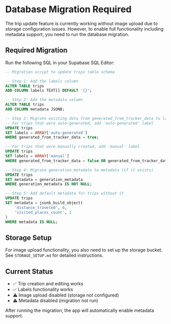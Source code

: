 # Database Migration Required

The trip update feature is currently working without image upload due to storage configuration issues. However, to enable full functionality including metadata support, you need to run the database migration.

## Required Migration

Run the following SQL in your Supabase SQL Editor:

```sql
-- Migration script to update trips table schema

-- Step 1: Add the labels column
ALTER TABLE trips
ADD COLUMN labels TEXT[] DEFAULT '{}';

-- Step 2: Add the metadata column
ALTER TABLE trips
ADD COLUMN metadata JSONB;

-- Step 3: Migrate existing data from generated_from_tracker_data to labels
-- For trips that were auto-generated, add 'auto-generated' label
UPDATE trips
SET labels = ARRAY['auto-generated']
WHERE generated_from_tracker_data = true;

-- For trips that were manually created, add 'manual' label
UPDATE trips
SET labels = ARRAY['manual']
WHERE generated_from_tracker_data = false OR generated_from_tracker_data IS NULL;

-- Step 4: Migrate generation_metadata to metadata (if it exists)
UPDATE trips
SET metadata = generation_metadata
WHERE generation_metadata IS NOT NULL;

-- Step 5: Add default metadata for trips without it
UPDATE trips
SET metadata = jsonb_build_object(
    'distance_traveled', 0,
    'visited_places_count', 1
)
WHERE metadata IS NULL;
```

## Storage Setup

For image upload functionality, you also need to set up the storage bucket. See `STORAGE_SETUP.md` for detailed instructions.

## Current Status

- ✅ Trip creation and editing works
- ✅ Labels functionality works
- ⚠️ Image upload disabled (storage not configured)
- ⚠️ Metadata disabled (migration not run)

After running the migration, the app will automatically enable metadata support.